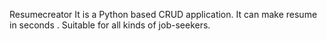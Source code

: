 Resumecreator
It is a Python based CRUD application. It can  make resume in seconds . 
Suitable for all kinds of job-seekers.
